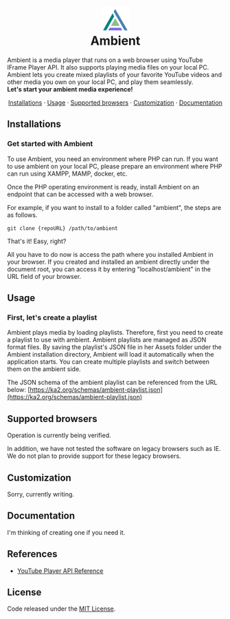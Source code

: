 <h1 align="center">
  <div align="center">
    <img src="./views/images/ambient-logo-color.svg" width="64" align="center" />
  </div>
  Ambient
</h1>

Ambient is a media player that runs on a web browser using YouTube IFrame Player API. It also supports playing media files on your local PC.<br>
Ambient lets you create mixed playlists of your favorite YouTube videos and other media you own on your local PC, and play them seamlessly.<br>
**Let's start your ambient media experience!**

<!-- /* p align="center">
  <img alt="GitHub package.json version" src="https://img.shields.io/github/package-json/v/ka215/sunorhc">
  <img alt="CircleCI" src="https://img.shields.io/circleci/build/github/ka215/sunorhc/main">
  <img alt="npm downloads" src="https://img.shields.io/npm/dt/sunorhc">
  <img alt="npm bundle size" src="https://img.shields.io/bundlephobia/min/sunorhc?label=bundle%20size">
  <img alt="GitHub" src="https://img.shields.io/github/license/ka215/sunorhc">
</p */ -->

<p align="center">
  <a href="#installations">Installations</a> &middot;
  <a href="#usage">Usage</a> &middot;
  <a href="#supported-browsers">Supported browsers</a> &middot;
  <a href="#customization">Customization</a> &middot;
  <a href="#documentation">Documentation</a>
</p>

## Installations

### Get started with Ambient

To use Ambient, you need an environment where PHP can run. If you want to use ambient on your local PC, please prepare an environment where PHP can run using XAMPP, MAMP, docker, etc.

Once the PHP operating environment is ready, install Ambient on an endpoint that can be accessed with a web browser.

For example, if you want to install to a folder called "ambient", the steps are as follows.

```
git clone {repoURL} /path/to/ambient
```

That's it! Easy, right?

All you have to do now is access the path where you installed Ambient in your browser.
If you created and installed an ambient directly under the document root, you can access it by entering "localhost/ambient" in the URL field of your browser.

## Usage

### First, let's create a playlist

Ambient plays media by loading playlists. Therefore, first you need to create a playlist to use with ambient.
Ambient playlists are managed as JSON format files. By saving the playlist's JSON file in her Assets folder under the Ambient installation directory, Ambient will load it automatically when the application starts.
You can create multiple playlists and switch between them on the ambient side.

The JSON schema of the ambient playlist can be referenced from the URL below:
[https://ka2.org/schemas/ambient-playlist.json](https://ka2.org/schemas/ambient-playlist.json)

## Supported browsers

Operation is currently being verified.
<!-- /*
The working environment and supported browsers of Sunorhc are as follows.

| Chrome (>= 92) | firefox (>= 91) | Safari (>=13) | Edge (>= 92) | Android | iOS |
|:---:|:---:|:---:|:---:|:---:|:---:|
| &check; | &check; | &check; (&ast;) | &check; | &check; | &check; |

**&ast;** Note: "Intl.Locale" object is not supported by native JavaScript in Safari 13, so a separate [Polyfill](https://formatjs.io/docs/polyfills/intl-locale/) is required for formatter language resolution.
*/ -->
In addition, we have not tested the software on legacy browsers such as IE. We do not plan to provide support for these legacy browsers.

## Customization

Sorry, currently writing.

## Documentation

I'm thinking of creating one if you need it.

## References

* [YouTube Player API Reference](https://developers.google.com/youtube/iframe_api_reference)

## License

Code released under the [MIT License](https://github.com/ka215/ambient/blob/main/LICENSE).



